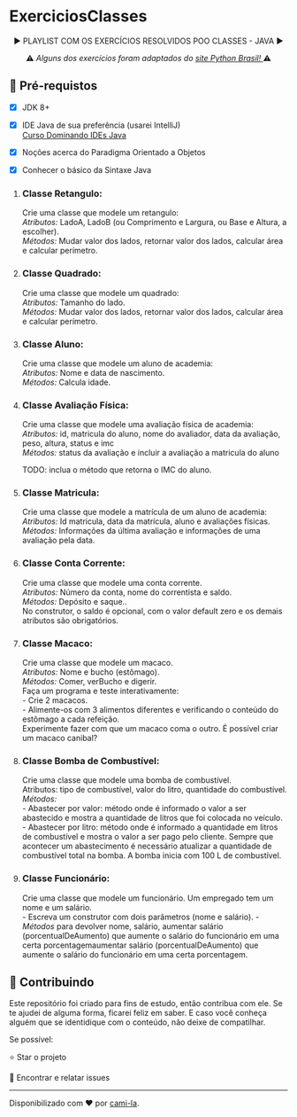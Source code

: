 <h1>ExerciciosClasses </h1>

<p align="center">▶️ PLAYLIST COM OS EXERCÍCIOS RESOLVIDOS POO CLASSES - JAVA  ▶️</p>
<p align="center">⚠️<em> Alguns dos exercícios foram adaptados do <a href="https://wiki.python.org.br/ExerciciosClasses">site Python Brasil! </a></em>⚠️</p>

<h2>
🛑 Pré-requistos
</h2>

- [x] JDK 8+
- [x] IDE Java de sua preferência (usarei IntelliJ)<br>
<a href="https://web.digitalinnovation.one/course/dominando-ides-java/learning/b0f1ae39-6af7-4a2c-8fc2-c73ae8463c84/?back=/browse">Curso Dominando IDEs Java</a>
- [x] Noções acerca do Paradigma Orientado a Objetos
- [x] Conhecer o básico da Sintaxe Java


<ol>
  <li>
<h3><strong>Classe Retangulo:</strong><br></h3> Crie uma classe que modele um retangulo:<br>
<em>Atributos:</em> LadoA, LadoB (ou Comprimento e Largura, ou Base e Altura, a escolher).<br>
<em>Métodos:</em> Mudar valor dos lados, retornar valor dos lados, calcular área e calcular perímetro.
  </li>
  <li>
<h3><strong>Classe Quadrado:</strong><br></h3> Crie uma classe que modele um quadrado:<br>
<em>Atributos:</em> Tamanho do lado.<br>
<em>Métodos:</em> Mudar valor dos lados, retornar valor dos lados, calcular área e calcular perímetro.
  </li>
  <li>
<h3><strong>Classe Aluno:</strong><br></h3> Crie uma classe que modele um aluno de academia:<br>
<em>Atributos:</em> Nome e data de nascimento.<br>
<em>Métodos:</em> Calcula idade.<br>
  </li>
<li>
<h3><strong>Classe Avaliação Física:</strong><br></h3> Crie uma classe que modele uma avaliação física  de academia:<br>
<em>Atributos:</em> id, matricula do aluno, nome do avaliador, data da avaliação, peso, altura, status e imc<br>
<em>Métodos:</em> status da avaliação e incluir a avaliação a matricula do aluno<br>
<p>TODO: inclua o método que retorna o IMC do aluno.</p>
  </li>
  <li>
<h3><strong>Classe Matricula:</strong><br></h3> Crie uma classe que modele a matrícula de um aluno de academia:
<br>
<em>Atributos:</em> Id matricula, data da matrícula, aluno e avaliações físicas.<br>
<em>Métodos:</em> Informações da última avaliação e informações de uma avaliação pela data.<br>
  </li>
  <li>
<h3><strong>Classe Conta Corrente:</strong><br></h3> Crie uma classe que modele uma conta corrente.<br>
<em>Atributos:</em> Número da conta, nome do correntista e saldo.<br>
<em>Métodos:</em> Depósito e saque..<br>
No construtor, o saldo é opcional, com o valor default zero e os demais atributos são obrigatórios.
  </li>
  <li>
<h3><strong>Classe Macaco:</strong><br></h3> Crie uma classe que modele um macaco.<br>
<em>Atributos:</em> Nome e bucho (estômago).<br>
<em>Métodos:</em> Comer, verBucho e digerir.<br>
Faça um programa e teste interativamente:<br>
- Crie 2 macacos.<br>
- Alimente-os com 3 alimentos diferentes e verificando o conteúdo do estômago a cada refeição.<br>
Experimente fazer com que um macaco coma o outro. É possível criar um macaco canibal?  
  </li>
  <li>
<h3><strong>Classe Bomba de Combustível:</strong><br></h3> Crie uma classe que modele uma bomba de combustível.<br>
Atributos: tipo de combustível, valor do litro, quantidade do combustível.<br>
<em>Métodos:</em><br>
- Abastecer por valor: método onde é informado o valor a ser abastecido e mostra a quantidade de litros que foi colocada no veículo.
- Abastecer por litro: método onde é informado a quantidade em litros de combustível e mostra o valor a ser pago pelo cliente.
Sempre que acontecer um abastecimento é necessário atualizar a quantidade de combustível total na bomba.
A bomba inicia com 100 L de combustível.<br>  
  </li>
  <li>
<h3><strong>Classe Funcionário:</strong><br></h3> Crie uma classe que modele um funcionário. Um empregado tem um nome e um salário.<br>
- Escreva um construtor com dois parâmetros (nome e salário).
- <em>Métodos</em> para devolver nome, salário, aumentar salário (porcentualDeAumento) que aumente o salário do funcionário em uma certa porcentagemaumentar salário (porcentualDeAumento) que aumente o salário do funcionário em uma certa porcentagem.<br>
  </li>
</ol>

<h2> 🤝 Contribuindo </h2>

Este repositório foi criado para fins de estudo, então contribua com ele.
Se te ajudei de alguma forma, ficarei feliz em saber. E caso você conheça alguém que se identidique com o conteúdo, não deixe de compatilhar.

Se possível:

⭐️  Star o projeto

🐛 Encontrar e relatar issues


------------

Disponibilizado com ♥ por [cami-la](https://www.linkedin.com/in/cami-la/ "cami-la").